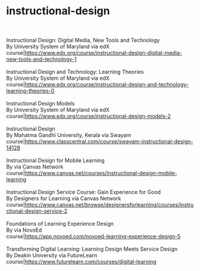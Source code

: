 # instructional-design<br><br>

Instructional Design: Digital Media, New Tools and Technology<br>By University System of Maryland via edX<br>course|https://www.edx.org/course/instructional-design-digital-media-new-tools-and-technology-1<br><br>
Instructional Design and Technology: Learning Theories<br>By University System of Maryland via edX<br>course|https://www.edx.org/course/instructional-design-and-technology-learning-theories-0<br><br>
Instructional Design Models<br>By University System of Maryland via edX<br>course|https://www.edx.org/course/instructional-design-models-2<br><br>
Instructional Design<br>By Mahatma Gandhi University, Kerala via Swayam<br>course|https://www.classcentral.com/course/swayam-instructional-design-14128<br><br>
Instructional Design for Mobile Learning<br>By  via Canvas Network<br>course|https://www.canvas.net/courses/instructional-design-mobile-learning<br><br>
Instructional Design Service Course: Gain Experience for Good<br>By Designers for Learning via Canvas Network<br>course|https://www.canvas.net/browse/designersforlearning/courses/instructional-design-service-2<br><br>
Foundations of Learning Experience Design<br>By  via NovoEd<br>course|https://app.novoed.com/novoed-learning-experience-design-5<br><br>
Transforming Digital Learning: Learning Design Meets Service Design<br>By Deakin University via FutureLearn<br>course|https://www.futurelearn.com/courses/digital-learning<br><br>
